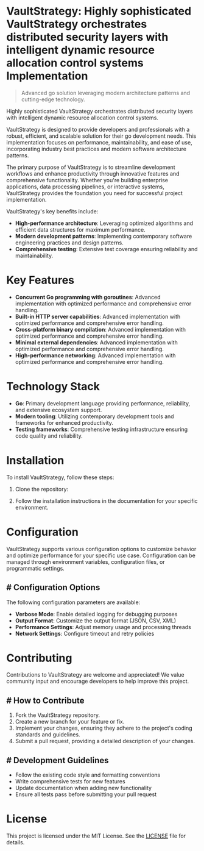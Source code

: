 <!-- fallback_VaultStrategy_20251002202150_30305 -->

# VaultStrategy: Highly sophisticated VaultStrategy orchestrates distributed security layers with intelligent dynamic resource allocation control systems Implementation
> Advanced go solution leveraging modern architecture patterns and cutting-edge technology.

Highly sophisticated VaultStrategy orchestrates distributed security layers with intelligent dynamic resource allocation control systems.

VaultStrategy is designed to provide developers and professionals with a robust, efficient, and scalable solution for their go development needs. This implementation focuses on performance, maintainability, and ease of use, incorporating industry best practices and modern software architecture patterns.

The primary purpose of VaultStrategy is to streamline development workflows and enhance productivity through innovative features and comprehensive functionality. Whether you're building enterprise applications, data processing pipelines, or interactive systems, VaultStrategy provides the foundation you need for successful project implementation.

VaultStrategy's key benefits include:

* **High-performance architecture**: Leveraging optimized algorithms and efficient data structures for maximum performance.
* **Modern development patterns**: Implementing contemporary software engineering practices and design patterns.
* **Comprehensive testing**: Extensive test coverage ensuring reliability and maintainability.

# Key Features

* **Concurrent Go programming with goroutines**: Advanced implementation with optimized performance and comprehensive error handling.
* **Built-in HTTP server capabilities**: Advanced implementation with optimized performance and comprehensive error handling.
* **Cross-platform binary compilation**: Advanced implementation with optimized performance and comprehensive error handling.
* **Minimal external dependencies**: Advanced implementation with optimized performance and comprehensive error handling.
* **High-performance networking**: Advanced implementation with optimized performance and comprehensive error handling.

# Technology Stack

* **Go**: Primary development language providing performance, reliability, and extensive ecosystem support.
* **Modern tooling**: Utilizing contemporary development tools and frameworks for enhanced productivity.
* **Testing frameworks**: Comprehensive testing infrastructure ensuring code quality and reliability.

# Installation

To install VaultStrategy, follow these steps:

1. Clone the repository:


2. Follow the installation instructions in the documentation for your specific environment.

# Configuration

VaultStrategy supports various configuration options to customize behavior and optimize performance for your specific use case. Configuration can be managed through environment variables, configuration files, or programmatic settings.

## # Configuration Options

The following configuration parameters are available:

* **Verbose Mode**: Enable detailed logging for debugging purposes
* **Output Format**: Customize the output format (JSON, CSV, XML)
* **Performance Settings**: Adjust memory usage and processing threads
* **Network Settings**: Configure timeout and retry policies

# Contributing

Contributions to VaultStrategy are welcome and appreciated! We value community input and encourage developers to help improve this project.

## # How to Contribute

1. Fork the VaultStrategy repository.
2. Create a new branch for your feature or fix.
3. Implement your changes, ensuring they adhere to the project's coding standards and guidelines.
4. Submit a pull request, providing a detailed description of your changes.

## # Development Guidelines

* Follow the existing code style and formatting conventions
* Write comprehensive tests for new features
* Update documentation when adding new functionality
* Ensure all tests pass before submitting your pull request

# License

This project is licensed under the MIT License. See the [LICENSE](https://github.com/mpermar082/VaultStrategy/blob/main/LICENSE) file for details.
